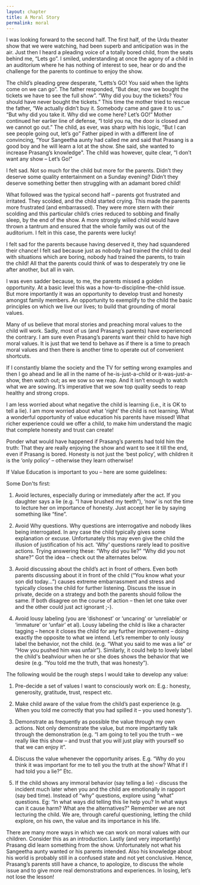 ```yaml
---
layout: chapter
title: A Moral Story
permalink: moral
---
```


I was looking forward to the second half. The first half, of the Urdu theater show that we were watching, had been superb and anticipation was in the air. Just then I heard a pleading voice of a totally bored child, from the seats behind me, “Lets go”. I smiled, understanding at once the agony of a child in an auditorium where he has nothing of interest to see, hear or do and the challenge for the parents to continue to enjoy the show.

The child’s pleading grew desperate, “Letts’s GO! You said when the lights come on we can go”. The father responded, “But dear, now we bought the tickets we have to see the full show”. “Why did you buy the tickets? You should have never bought the tickets.” This time the mother tried to rescue the father, “We actually didn’t buy it. Somebody came and gave it to us.” “But why did you take it. Why did we come here? Let’s GO!” Mother continued her earlier line of defense, “I told you na, the door is closed and we cannot go out.” The child, as ever, was sharp with his logic, “But I can see people going out, let’s go” Father piped in with a different line of convincing, “Your Sangeetha aunty had called me and said that Prasang is a good boy and he will learn a lot at the show. She said, she wanted to increase Prasang’s knowledge". The child was however, quite clear, “I don’t want any show – Let’s Go!"

I felt sad. Not so much for the child but more for the parents. Didn’t they deserve some quality entertainment on a Sunday evening? Didn’t they deserve something better then struggling with an adamant bored child!

What followed was the typical second half – parents got frustrated and irritated. They scolded, and the child started crying. This made the parents more frustrated (and embarrassed). They were more stern with their scolding and this particular child’s cries reduced to sobbing and finally sleep, by the end of the show. A more strongly willed child would have thrown a tantrum and ensured that the whole family was out of the auditorium. I felt in this case, the parents were lucky!

I felt sad for the parents because having deserved it, they had squandered their chance! I felt sad because just as nobody had trained the child to deal with situations which are boring, nobody had trained the parents, to train the child! All that the parents could think of was to desperately try one lie after another, but all in vain.

I was even sadder because, to me, the parents missed a golden opportunity. At a basic level this was a how-to-discipline-the-child issue. But more importantly it was an opportunity to develop trust and honesty amongst family members. An opportunity to exemplify to the child the basic principles on which we live our lives; to build that grounding of moral values.

Many of us believe that moral stories and preaching moral values to the child will work. Sadly, most of us (and Prasang’s parents) have experienced the contrary. I am sure even Prasang’s parents want their child to have high moral values. It is just that we tend to behave as if there is a time to preach moral values and then there is another time to operate out of convenient shortcuts.

If I constantly blame the society and the TV for setting wrong examples and then I go ahead and lie all in the name of he-is-just-a-child or it-was-just-a-show, then watch out; as we sow so we reap. And it isn’t enough to watch what we are sowing. It’s imperative that we sow top quality seeds to reap healthy and strong crops.

I am less worried about what negative the child is learning (i.e., it is OK to tell a lie). I am more worried about what 'right' the child is not learning. What a wonderful opportunity of value education his parents have missed! What richer experience could we offer a child, to make him understand the magic that complete honesty and trust can create!

Ponder what would have happened if Prasang’s parents had told him the truth: That they are really enjoying the show and want to see it till the end, even if Prasang is bored. Honesty is not just the ‘best policy’, with children it is the ‘only policy’ – otherwise they learn otherwise!

If Value Education is important to you – here are some guidelines:

Some Don'ts first:

1. Avoid lectures, especially during or immediately after the act. If you daughter says a lie (e.g. “I have brushed my teeth”), ‘now’ is not the time to lecture her on importance of honesty. Just accept her lie by saying something like “fine”. 

2. Avoid Why questions. Why questions are interrogative and nobody likes being interrogated. In any case the child typically gives some explanation or excuse. Unfortunately this may even give the child the illusion of justification of his act. 'Why' questions rarely lead to positive actions. Trying answering these: “Why did you lie?” “Why did you not share?” Got the idea – check out the alternates below.

3. Avoid discussing about the child’s act in front of others. Even both parents discussing about it in front of the child (“You know what your son did today…”) causes extreme embarrassment and stress and typically closes the child for further listening. Discuss the issue in private, decide on a strategy and both the parents should follow the same. If both disagree on the course of action – then let one take over and the other could just act ignorant ;-).

4. Avoid lousy labeling (you are ‘dishonest’ or ‘uncaring’ or ‘unreliable’ or ‘immature’ or ‘unfair’ et al). Lousy labeling the child is like a character tagging – hence it closes the child for any further improvement – doing exactly the opposite to what we intend. Let’s remember to only lousy label the behavior, not the child. (e.g. “What you said to me was a lie” or “How you pushed him was unfair”). Similarly, it could help to lovely label the child's beahviour when he or she does shows the behavior that we desire (e.g. “You told me the truth, that was  honesty”).

The following would be the rough steps I would take to develop any value:

1. Pre-decide a set of values I want to consciously work on: E.g.: honesty, generosity, gratitude, trust, respect etc.

2. Make child aware of the value from the child’s past experience (e.g. When you told me correctly that you had spilled it – you used honesty”).

3. Demonstrate as frequently as possible the value through my own actions. Not only demonstrate the value, but more importantly talk through the demonstration (e.g. “I am going to tell you the truth – we really like this show – and trust that you will just play with yourself so that we can enjoy it”.

4. Discuss the value whenever the opportunity arises. E.g. “Why do you think it was important for me to tell you the truth at the show? What if I had told you a lie?” Etc.

5. If the child shows any immoral behavior (say telling a lie) - discuss the incident much later when you and the child are emotionally in rapport (say bed time). Instead of “why” questions, explore using “what” questions. Eg: “In what ways did telling this lie help you? In what ways can it cause harm? What are the alternatives?"
Remember we are not lecturing the child. We are, through careful questioning, letting the child explore, on his own, the value and its importance in his life.

There are many more ways in which we can work on moral values with our children. Consider this as an introduction. Lastly (and very importantly) Prasang did learn something from the show. Unfortunately not what his Sangeetha aunty wanted or his parents intended. Also his knowledge about his world is probably still in a confused state and not yet conclusive. Hence, Prasang’s parents still have a chance, to apologize, to discuss the whole issue and to give more real demonstrations and experiences. In losing, let’s not lose the lesson!